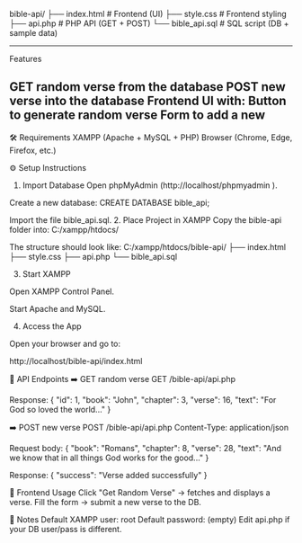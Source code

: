 bible-api/
├── index.html       # Frontend (UI)
├── style.css        # Frontend styling
├── api.php          # PHP API (GET + POST)
└── bible_api.sql    # SQL script (DB + sample data)

--------------------------------
Features

GET random verse from the database
POST new verse into the database
Frontend UI with:
Button to generate random verse
Form to add a new 
-------------------
🛠️ Requirements
XAMPP
 (Apache + MySQL + PHP)
Browser (Chrome, Edge, Firefox, etc.)

⚙️ Setup Instructions
1. Import Database
Open phpMyAdmin (http://localhost/phpmyadmin
).

Create a new database:
CREATE DATABASE bible_api;


Import the file bible_api.sql.
2. Place Project in XAMPP
Copy the bible-api folder into:
C:/xampp/htdocs/


The structure should look like:
C:/xampp/htdocs/bible-api/
├── index.html
├── style.css
├── api.php
└── bible_api.sql

3. Start XAMPP

Open XAMPP Control Panel.

Start Apache and MySQL.

4. Access the App

Open your browser and go to:

http://localhost/bible-api/index.html

🔗 API Endpoints
➡️ GET random verse
GET /bible-api/api.php


Response:
{
  "id": 1,
  "book": "John",
  "chapter": 3,
  "verse": 16,
  "text": "For God so loved the world..."
}

➡️ POST new verse
POST /bible-api/api.php
Content-Type: application/json


Request body:
{
  "book": "Romans",
  "chapter": 8,
  "verse": 28,
  "text": "And we know that in all things God works for the good..."
}


Response:
{
  "success": "Verse added successfully"
}

🎨 Frontend Usage
Click "Get Random Verse" → fetches and displays a verse.
Fill the form → submit a new verse to the DB.

📌 Notes
Default XAMPP user: root
Default password: (empty)
Edit api.php if your DB user/pass is different.